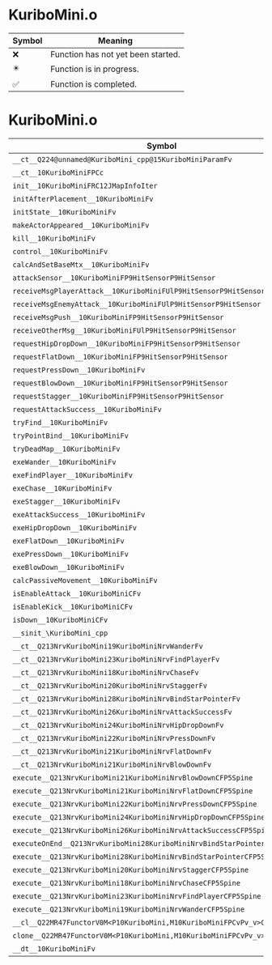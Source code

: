 # KuriboMini.o
| Symbol | Meaning 
| ------------- | ------------- 
| :x: | Function has not yet been started. 
| :eight_pointed_black_star: | Function is in progress. 
| :white_check_mark: | Function is completed. 


# KuriboMini.o
| Symbol | Decompiled? |
| ------------- | ------------- |
| `__ct__Q224@unnamed@KuriboMini_cpp@15KuriboMiniParamFv` | :x: |
| `__ct__10KuriboMiniFPCc` | :x: |
| `init__10KuriboMiniFRC12JMapInfoIter` | :x: |
| `initAfterPlacement__10KuriboMiniFv` | :x: |
| `initState__10KuriboMiniFv` | :x: |
| `makeActorAppeared__10KuriboMiniFv` | :x: |
| `kill__10KuriboMiniFv` | :x: |
| `control__10KuriboMiniFv` | :x: |
| `calcAndSetBaseMtx__10KuriboMiniFv` | :x: |
| `attackSensor__10KuriboMiniFP9HitSensorP9HitSensor` | :x: |
| `receiveMsgPlayerAttack__10KuriboMiniFUlP9HitSensorP9HitSensor` | :x: |
| `receiveMsgEnemyAttack__10KuriboMiniFUlP9HitSensorP9HitSensor` | :x: |
| `receiveMsgPush__10KuriboMiniFP9HitSensorP9HitSensor` | :x: |
| `receiveOtherMsg__10KuriboMiniFUlP9HitSensorP9HitSensor` | :x: |
| `requestHipDropDown__10KuriboMiniFP9HitSensorP9HitSensor` | :x: |
| `requestFlatDown__10KuriboMiniFP9HitSensorP9HitSensor` | :x: |
| `requestPressDown__10KuriboMiniFv` | :x: |
| `requestBlowDown__10KuriboMiniFP9HitSensorP9HitSensor` | :x: |
| `requestStagger__10KuriboMiniFP9HitSensorP9HitSensor` | :x: |
| `requestAttackSuccess__10KuriboMiniFv` | :x: |
| `tryFind__10KuriboMiniFv` | :x: |
| `tryPointBind__10KuriboMiniFv` | :x: |
| `tryDeadMap__10KuriboMiniFv` | :x: |
| `exeWander__10KuriboMiniFv` | :x: |
| `exeFindPlayer__10KuriboMiniFv` | :x: |
| `exeChase__10KuriboMiniFv` | :x: |
| `exeStagger__10KuriboMiniFv` | :x: |
| `exeAttackSuccess__10KuriboMiniFv` | :x: |
| `exeHipDropDown__10KuriboMiniFv` | :x: |
| `exeFlatDown__10KuriboMiniFv` | :x: |
| `exePressDown__10KuriboMiniFv` | :x: |
| `exeBlowDown__10KuriboMiniFv` | :x: |
| `calcPassiveMovement__10KuriboMiniFv` | :x: |
| `isEnableAttack__10KuriboMiniCFv` | :x: |
| `isEnableKick__10KuriboMiniCFv` | :x: |
| `isDown__10KuriboMiniCFv` | :x: |
| `__sinit_\KuriboMini_cpp` | :x: |
| `__ct__Q213NrvKuriboMini19KuriboMiniNrvWanderFv` | :x: |
| `__ct__Q213NrvKuriboMini23KuriboMiniNrvFindPlayerFv` | :x: |
| `__ct__Q213NrvKuriboMini18KuriboMiniNrvChaseFv` | :x: |
| `__ct__Q213NrvKuriboMini20KuriboMiniNrvStaggerFv` | :x: |
| `__ct__Q213NrvKuriboMini28KuriboMiniNrvBindStarPointerFv` | :x: |
| `__ct__Q213NrvKuriboMini26KuriboMiniNrvAttackSuccessFv` | :x: |
| `__ct__Q213NrvKuriboMini24KuriboMiniNrvHipDropDownFv` | :x: |
| `__ct__Q213NrvKuriboMini22KuriboMiniNrvPressDownFv` | :x: |
| `__ct__Q213NrvKuriboMini21KuriboMiniNrvFlatDownFv` | :x: |
| `__ct__Q213NrvKuriboMini21KuriboMiniNrvBlowDownFv` | :x: |
| `execute__Q213NrvKuriboMini21KuriboMiniNrvBlowDownCFP5Spine` | :x: |
| `execute__Q213NrvKuriboMini21KuriboMiniNrvFlatDownCFP5Spine` | :x: |
| `execute__Q213NrvKuriboMini22KuriboMiniNrvPressDownCFP5Spine` | :x: |
| `execute__Q213NrvKuriboMini24KuriboMiniNrvHipDropDownCFP5Spine` | :x: |
| `execute__Q213NrvKuriboMini26KuriboMiniNrvAttackSuccessCFP5Spine` | :x: |
| `executeOnEnd__Q213NrvKuriboMini28KuriboMiniNrvBindStarPointerCFP5Spine` | :x: |
| `execute__Q213NrvKuriboMini28KuriboMiniNrvBindStarPointerCFP5Spine` | :x: |
| `execute__Q213NrvKuriboMini20KuriboMiniNrvStaggerCFP5Spine` | :x: |
| `execute__Q213NrvKuriboMini18KuriboMiniNrvChaseCFP5Spine` | :x: |
| `execute__Q213NrvKuriboMini23KuriboMiniNrvFindPlayerCFP5Spine` | :x: |
| `execute__Q213NrvKuriboMini19KuriboMiniNrvWanderCFP5Spine` | :x: |
| `__cl__Q22MR47FunctorV0M<P10KuriboMini,M10KuriboMiniFPCvPv_v>CFv` | :x: |
| `clone__Q22MR47FunctorV0M<P10KuriboMini,M10KuriboMiniFPCvPv_v>CFP7JKRHeap` | :x: |
| `__dt__10KuriboMiniFv` | :x: |
